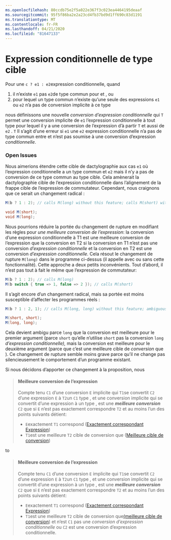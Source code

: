 ```yaml
---
ms.openlocfilehash: 80ccdb75e2f5a022e367f3c023ea4464195deaaf
ms.sourcegitcommit: 95f5f86ba2e2a23cd4fb37bd9d1ff690c83d1191
ms.translationtype: MT
ms.contentlocale: fr-FR
ms.lasthandoff: 04/21/2020
ms.locfileid: "81647133"
---
```

# <a name="target-typed-conditional-expression"></a>Expression conditionnelle de type cible

Pour une `c ? e1 : e2`expression conditionnelle, quand

1. il n’existe `e1` pas `e2`de type commun pour et , ou
2. pour lequel un type commun n’existe qu’une seule des expressions `e1` ou `e2` n’a pas de conversion implicite à ce type

nous définissons une nouvelle *conversion d’expression conditionnelle* qui `T` permet une conversion implicite de `e1` l’expression conditionnelle à tout type pour lequel il y a une conversion de l’expression d’à partir `T` et aussi de `e2` . `T`  Il s’agit d’une erreur si `e1` une `e2` expression conditionnelle n’a pas de type commun entre et n’est pas soumise à une conversion d’expression *conditionnelle*.

### <a name="open-issues"></a>Open Issues

Nous aimerions étendre cette cible de dactylographie aux cas `e1` où l’expression conditionnelle a un type commun et `e2` mais il n’y a pas de conversion de ce type commun au type cible. Cela amènerait la dactylographie cible de l’expression conditionnelle dans l’alignement de la frappe cible de l’expression de commutateur. Cependant, nous craignons que ce serait un changement radical :

```csharp
M(b ? 1 : 2); // calls M(long) without this feature; calls M(short) with this feature

void M(short);
void M(long);
```

Nous pourrions réduire la portée du changement de rupture en modifiant les règles pour *une meilleure conversion de l’expression*: la conversion d’une expression conditionnelle à T1 est une meilleure conversion de l’expression que la conversion en T2 si la conversion en T1 n’est pas une conversion *d’expression conditionnelle* et la conversion en T2 est une conversion *d’expression conditionnelle.*  Cela résout le changement de rupture `M(long)` dans le programme ci-dessus (il appelle avec ou sans cette fonctionnalité). Cette approche a deux petits inconvénients.  Tout d’abord, il n’est pas tout à fait le même que l’expression de commutateur:

```csharp
M(b ? 1 : 2); // calls M(long)
M(b switch { true => 1, false => 2 }); // calls M(short)
```

Il s’agit encore d’un changement radical, mais sa portée est moins susceptible d’affecter les programmes réels :

```csharp
M(b ? 1 : 2, 1); // calls M(long, long) without this feature; ambiguous with this feature.

M(short, short);
M(long, long);
```

Cela devient ambigu parce `long` que la conversion est meilleure pour le premier argument (parce `short` qu’elle n’utilise `short` pas la conversion `long` *d’expression conditionnelle),* mais la conversion est meilleure pour le deuxième argument (parce que c’est une meilleure cible de *conversion* que ). Ce changement de rupture semble moins grave parce qu’il ne change pas silencieusement le comportement d’un programme existant.

Si nous décidons d’apporter ce changement à la proposition, nous

> #### <a name="better-conversion-from-expression"></a>Meilleure conversion de l’expression
> 
> Compte tenu `C1` d’une conversion `E` implicite qui `T1`se convertit `C2` d’une expression `E` à `T2`un `C1` type , et une conversion implicite qui se convertit d’une expression à un type , est une ***meilleure conversion*** `C2` que si `E` n’est pas exactement correspondre `T2` et au moins l’un des points suivants détient:
> 
> * `E`exactement `T1` correspond ([Exactement correspondant Expression](expressions.md#exactly-matching-expression))
> * `T1`est une meilleure `T2` cible de conversion que ([Meilleure cible de conversion](expressions.md#better-conversion-target))

to

> #### <a name="better-conversion-from-expression"></a>Meilleure conversion de l’expression
> 
> Compte tenu `C1` d’une conversion `E` implicite qui `T1`se convertit `C2` d’une expression `E` à `T2`un `C1` type , et une conversion implicite qui se convertit d’une expression à un type , est une ***meilleure conversion*** `C2` que si `E` n’est pas exactement correspondre `T2` et au moins l’un des points suivants détient:
> 
> * `E`exactement `T1` correspond ([Exactement correspondant Expression](expressions.md#exactly-matching-expression))
> * `T1`est une meilleure `T2` cible de conversion que[(meilleure cible de conversion](expressions.md#better-conversion-target)) et n’est `C1` pas une *conversion d’expression conditionnelle* ou `C2` est une conversion d’expression conditionnelle.
